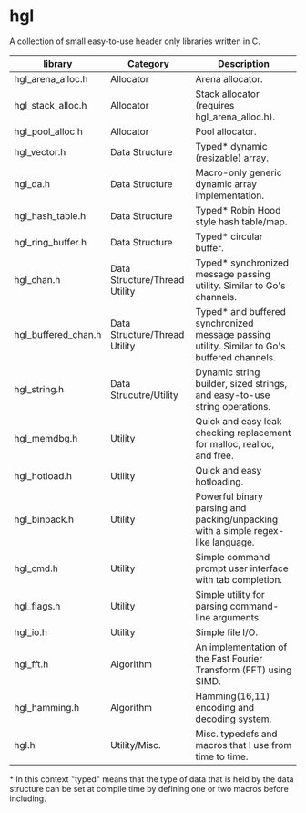 # hgl
A collection of small easy-to-use header only libraries written in C.

| **library**           | **Category**                  | **Description**                                                                               |
|-----------------------|-------------------------------|-----------------------------------------------------------------------------------------------|
| hgl\_arena\_alloc.h   | Allocator                     | Arena allocator.                                                                              |
| hgl\_stack\_alloc.h   | Allocator                     | Stack allocator (requires hgl\_arena\_alloc.h).                                               |
| hgl\_pool\_alloc.h    | Allocator                     | Pool allocator.                                                                               |
| hgl\_vector.h         | Data Structure                | Typed\* dynamic (resizable) array.                                                            |
| hgl\_da.h             | Data Structure                | Macro-only generic dynamic array implementation.                                              |
| hgl\_hash\_table.h    | Data Structure                | Typed\* Robin Hood style hash table/map.                                                      |
| hgl\_ring\_buffer.h   | Data Structure                | Typed\* circular buffer.                                                                      |
| hgl\_chan.h           | Data Structure/Thread Utility | Typed\* synchronized message passing utility. Similar to Go's channels.                       |
| hgl\_buffered\_chan.h | Data Structure/Thread Utility | Typed\* and buffered synchronized message passing utility. Similar to Go's buffered channels. |
| hgl\_string.h         | Data Strucutre/Utility        | Dynamic string builder, sized strings, and easy-to-use string operations.                     |
| hgl\_memdbg.h         | Utility                       | Quick and easy leak checking replacement for malloc, realloc, and free.                       |
| hgl\_hotload.h        | Utility                       | Quick and easy hotloading.                                                                    |
| hgl\_binpack.h        | Utility                       | Powerful binary parsing and packing/unpacking with a simple regex-like language.              |
| hgl\_cmd.h            | Utility                       | Simple command prompt user interface with tab completion.                                     |
| hgl\_flags.h          | Utility                       | Simple utility for parsing command-line arguments.                                            |
| hgl\_io.h             | Utility                       | Simple file I/O.                                                                              |
| hgl\_fft.h            | Algorithm                     | An implementation of the Fast Fourier Transform (FFT) using SIMD.                             |
| hgl\_hamming.h        | Algorithm                     | Hamming(16,11) encoding and decoding system.                                                  |
| hgl.h                 | Utility/Misc.                 | Misc. typedefs and macros that I use from time to time.                                       |

\* In this context "typed" means that the type of data that is held by the data
   structure can be set at compile time by defining one or two macros before including.
